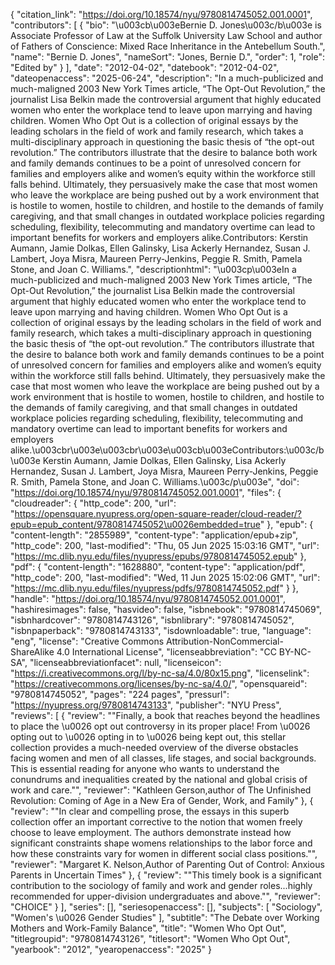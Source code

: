 {
   "citation_link": "https://doi.org/10.18574/nyu/9780814745052.001.0001",
   "contributors": [
     {
       "bio": "\u003cb\u003eBernie D. Jones\u003c/b\u003e is Associate Professor of Law at the Suffolk University Law School and author of Fathers of Conscience: Mixed Race Inheritance in the Antebellum South.",
       "name": "Bernie D. Jones",
       "nameSort": "Jones, Bernie D.",
       "order": 1,
       "role": "Edited by"
     }
   ],
   "date": "2012-04-02",
   "datebook": "2012-04-02",
   "dateopenaccess": "2025-06-24",
   "description": "In a much-publicized and much-maligned 2003 New York Times article, “The Opt-Out Revolution,” the journalist Lisa Belkin made the controversial argument that highly educated women who enter the workplace tend to leave upon marrying and having children. Women Who Opt Out is a collection of original essays by the leading scholars in the field of work and family research, which takes a multi-disciplinary approach in questioning the basic thesis of “the opt-out revolution.” The contributors illustrate that the desire to balance both work and family demands continues to be a point of unresolved concern for families and employers alike and women’s equity within the workforce still falls behind. Ultimately, they persuasively make the case that most women who leave the workplace are being pushed out by a work environment that is hostile to women, hostile to children, and hostile to the demands of family caregiving, and that small changes in outdated workplace policies regarding scheduling, flexibility, telecommuting and mandatory overtime can lead to important benefits for workers and employers alike.Contributors: Kerstin Aumann, Jamie Dolkas, Ellen Galinsky, Lisa Ackerly Hernandez, Susan J. Lambert, Joya Misra, Maureen Perry-Jenkins, Peggie R. Smith, Pamela Stone, and Joan C. Williams.",
   "descriptionhtml": "\u003cp\u003eIn a much-publicized and much-maligned 2003 New York Times article, “The Opt-Out Revolution,” the journalist Lisa Belkin made the controversial argument that highly educated women who enter the workplace tend to leave upon marrying and having children. Women Who Opt Out is a collection of original essays by the leading scholars in the field of work and family research, which takes a multi-disciplinary approach in questioning the basic thesis of “the opt-out revolution.” The contributors illustrate that the desire to balance both work and family demands continues to be a point of unresolved concern for families and employers alike and women’s equity within the workforce still falls behind. Ultimately, they persuasively make the case that most women who leave the workplace are being pushed out by a work environment that is hostile to women, hostile to children, and hostile to the demands of family caregiving, and that small changes in outdated workplace policies regarding scheduling, flexibility, telecommuting and mandatory overtime can lead to important benefits for workers and employers alike.\u003cbr\u003e\u003cbr\u003e\u003cb\u003eContributors:\u003c/b\u003e Kerstin Aumann, Jamie Dolkas, Ellen Galinsky, Lisa Ackerly Hernandez, Susan J. Lambert, Joya Misra, Maureen Perry-Jenkins, Peggie R. Smith, Pamela Stone, and Joan C. Williams.\u003c/p\u003e",
   "doi": "https://doi.org/10.18574/nyu/9780814745052.001.0001",
   "files": {
     "cloudreader": {
       "http_code": 200,
       "url": "https://opensquare.nyupress.org/open-square-reader/cloud-reader/?epub=epub_content/9780814745052\u0026embedded=true"
     },
     "epub": {
       "content-length": "2855989",
       "content-type": "application/epub+zip",
       "http_code": 200,
       "last-modified": "Thu, 05 Jun 2025 15:03:16 GMT",
       "url": "https://mc.dlib.nyu.edu/files/nyupress/epubs/9780814745052.epub"
     },
     "pdf": {
       "content-length": "1628880",
       "content-type": "application/pdf",
       "http_code": 200,
       "last-modified": "Wed, 11 Jun 2025 15:02:06 GMT",
       "url": "https://mc.dlib.nyu.edu/files/nyupress/pdfs/9780814745052.pdf"
     }
   },
   "handle": "https://doi.org/10.18574/nyu/9780814745052.001.0001",
   "hashiresimages": false,
   "hasvideo": false,
   "isbnebook": "9780814745069",
   "isbnhardcover": "9780814743126",
   "isbnlibrary": "9780814745052",
   "isbnpaperback": "9780814743133",
   "isdownloadable": true,
   "language": "eng",
   "license": "Creative Commons Attribution-NonCommercial-ShareAlike 4.0 International License",
   "licenseabbreviation": "CC BY-NC-SA",
   "licenseabbreviationfacet": null,
   "licenseicon": "https://i.creativecommons.org/l/by-nc-sa/4.0/80x15.png",
   "licenselink": "https://creativecommons.org/licenses/by-nc-sa/4.0/",
   "opensquareid": "9780814745052",
   "pages": "224 pages",
   "pressurl": "https://nyupress.org/9780814743133",
   "publisher": "NYU Press",
   "reviews": [
     {
       "review": "\"Finally, a book that reaches beyond the headlines to place the \u0026 opt out controversy in its proper place! From \u0026 opting out to \u0026 opting in to \u0026 being kept out, this stellar collection provides a much-needed overview of the diverse obstacles facing women  and men  of all classes, life stages, and social backgrounds. This is essential reading for anyone who wants to understand the conundrums and inequalities created by the national and global crisis of work and care.\"",
       "reviewer": "Kathleen Gerson,author of The Unfinished Revolution: Coming of Age in a New Era of Gender, Work, and Family"
     },
     {
       "review": "\"In clear and compelling prose, the essays in this superb collection offer an important corrective to the notion that women freely choose to leave employment.  The authors demonstrate instead how significant constraints shape womens relationships to the labor force and how these constraints vary for women in different social class positions.\"",
       "reviewer": "Margaret K. Nelson,Author of Parenting Out of Control: Anxious Parents in Uncertain Times"
     },
     {
       "review": "\"This timely book is a significant contribution to the sociology of family and work and gender roles...highly recommended for upper-division undergraduates and above.\"",
       "reviewer": "CHOICE"
     }
   ],
   "series": [],
   "seriesopenaccess": [],
   "subjects": [
     "Sociology",
     "Women's \u0026 Gender Studies"
   ],
   "subtitle": "The Debate over Working Mothers and Work-Family Balance",
   "title": "Women Who Opt Out",
   "titlegroupid": "9780814743126",
   "titlesort": "Women Who Opt Out",
   "yearbook": "2012",
   "yearopenaccess": "2025"
 }
